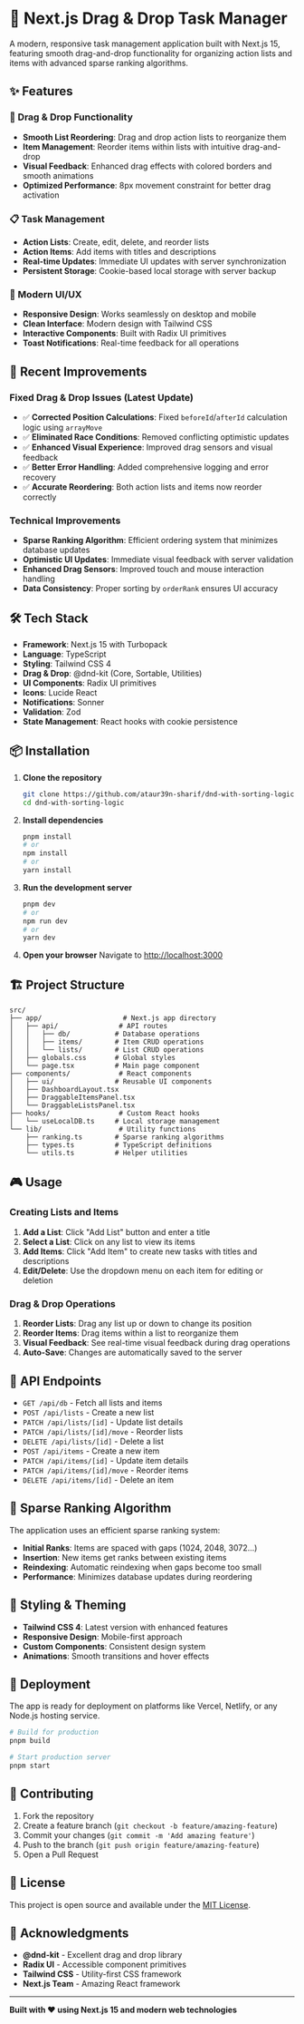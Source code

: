 # 🎯 Next.js Drag & Drop Task Manager

A modern, responsive task management application built with Next.js 15, featuring smooth drag-and-drop functionality for organizing action lists and items with advanced sparse ranking algorithms.

## ✨ Features

### 🎪 Drag & Drop Functionality
- **Smooth List Reordering**: Drag and drop action lists to reorganize them
- **Item Management**: Reorder items within lists with intuitive drag-and-drop
- **Visual Feedback**: Enhanced drag effects with colored borders and smooth animations
- **Optimized Performance**: 8px movement constraint for better drag activation

### 📋 Task Management
- **Action Lists**: Create, edit, delete, and reorder lists
- **Action Items**: Add items with titles and descriptions
- **Real-time Updates**: Immediate UI updates with server synchronization
- **Persistent Storage**: Cookie-based local storage with server backup

### 🎨 Modern UI/UX
- **Responsive Design**: Works seamlessly on desktop and mobile
- **Clean Interface**: Modern design with Tailwind CSS
- **Interactive Components**: Built with Radix UI primitives
- **Toast Notifications**: Real-time feedback for all operations

## 🚀 Recent Improvements

### Fixed Drag & Drop Issues (Latest Update)
- ✅ **Corrected Position Calculations**: Fixed `beforeId`/`afterId` calculation logic using `arrayMove`
- ✅ **Eliminated Race Conditions**: Removed conflicting optimistic updates
- ✅ **Enhanced Visual Experience**: Improved drag sensors and visual feedback
- ✅ **Better Error Handling**: Added comprehensive logging and error recovery
- ✅ **Accurate Reordering**: Both action lists and items now reorder correctly

### Technical Improvements
- **Sparse Ranking Algorithm**: Efficient ordering system that minimizes database updates
- **Optimistic UI Updates**: Immediate visual feedback with server validation
- **Enhanced Drag Sensors**: Improved touch and mouse interaction handling
- **Data Consistency**: Proper sorting by `orderRank` ensures UI accuracy

## 🛠️ Tech Stack

- **Framework**: Next.js 15 with Turbopack
- **Language**: TypeScript
- **Styling**: Tailwind CSS 4
- **Drag & Drop**: @dnd-kit (Core, Sortable, Utilities)
- **UI Components**: Radix UI primitives
- **Icons**: Lucide React
- **Notifications**: Sonner
- **Validation**: Zod
- **State Management**: React hooks with cookie persistence

## 📦 Installation

1. **Clone the repository**
   ```bash
   git clone https://github.com/ataur39n-sharif/dnd-with-sorting-logic.git
   cd dnd-with-sorting-logic
   ```

2. **Install dependencies**
   ```bash
   pnpm install
   # or
   npm install
   # or
   yarn install
   ```

3. **Run the development server**
   ```bash
   pnpm dev
   # or
   npm run dev
   # or
   yarn dev
   ```

4. **Open your browser**
   Navigate to [http://localhost:3000](http://localhost:3000)

## 🏗️ Project Structure

```
src/
├── app/                    # Next.js app directory
│   ├── api/               # API routes
│   │   ├── db/           # Database operations
│   │   ├── items/        # Item CRUD operations
│   │   └── lists/        # List CRUD operations
│   ├── globals.css       # Global styles
│   └── page.tsx          # Main page component
├── components/            # React components
│   ├── ui/               # Reusable UI components
│   ├── DashboardLayout.tsx
│   ├── DraggableItemsPanel.tsx
│   └── DraggableListsPanel.tsx
├── hooks/                 # Custom React hooks
│   └── useLocalDB.ts     # Local storage management
└── lib/                   # Utility functions
    ├── ranking.ts        # Sparse ranking algorithms
    ├── types.ts          # TypeScript definitions
    └── utils.ts          # Helper utilities
```

## 🎮 Usage

### Creating Lists and Items
1. **Add a List**: Click "Add List" button and enter a title
2. **Select a List**: Click on any list to view its items
3. **Add Items**: Click "Add Item" to create new tasks with titles and descriptions
4. **Edit/Delete**: Use the dropdown menu on each item for editing or deletion

### Drag & Drop Operations
1. **Reorder Lists**: Drag any list up or down to change its position
2. **Reorder Items**: Drag items within a list to reorganize them
3. **Visual Feedback**: See real-time visual feedback during drag operations
4. **Auto-Save**: Changes are automatically saved to the server

## 🔧 API Endpoints

- `GET /api/db` - Fetch all lists and items
- `POST /api/lists` - Create a new list
- `PATCH /api/lists/[id]` - Update list details
- `PATCH /api/lists/[id]/move` - Reorder lists
- `DELETE /api/lists/[id]` - Delete a list
- `POST /api/items` - Create a new item
- `PATCH /api/items/[id]` - Update item details
- `PATCH /api/items/[id]/move` - Reorder items
- `DELETE /api/items/[id]` - Delete an item

## 🧮 Sparse Ranking Algorithm

The application uses an efficient sparse ranking system:

- **Initial Ranks**: Items are spaced with gaps (1024, 2048, 3072...)
- **Insertion**: New items get ranks between existing items
- **Reindexing**: Automatic reindexing when gaps become too small
- **Performance**: Minimizes database updates during reordering

## 🎨 Styling & Theming

- **Tailwind CSS 4**: Latest version with enhanced features
- **Responsive Design**: Mobile-first approach
- **Custom Components**: Consistent design system
- **Animations**: Smooth transitions and hover effects

## 🚀 Deployment

The app is ready for deployment on platforms like Vercel, Netlify, or any Node.js hosting service.

```bash
# Build for production
pnpm build

# Start production server
pnpm start
```

## 🤝 Contributing

1. Fork the repository
2. Create a feature branch (`git checkout -b feature/amazing-feature`)
3. Commit your changes (`git commit -m 'Add amazing feature'`)
4. Push to the branch (`git push origin feature/amazing-feature`)
5. Open a Pull Request

## 📄 License

This project is open source and available under the [MIT License](LICENSE).

## 🙏 Acknowledgments

- **@dnd-kit** - Excellent drag and drop library
- **Radix UI** - Accessible component primitives
- **Tailwind CSS** - Utility-first CSS framework
- **Next.js Team** - Amazing React framework

---

**Built with ❤️ using Next.js 15 and modern web technologies**
